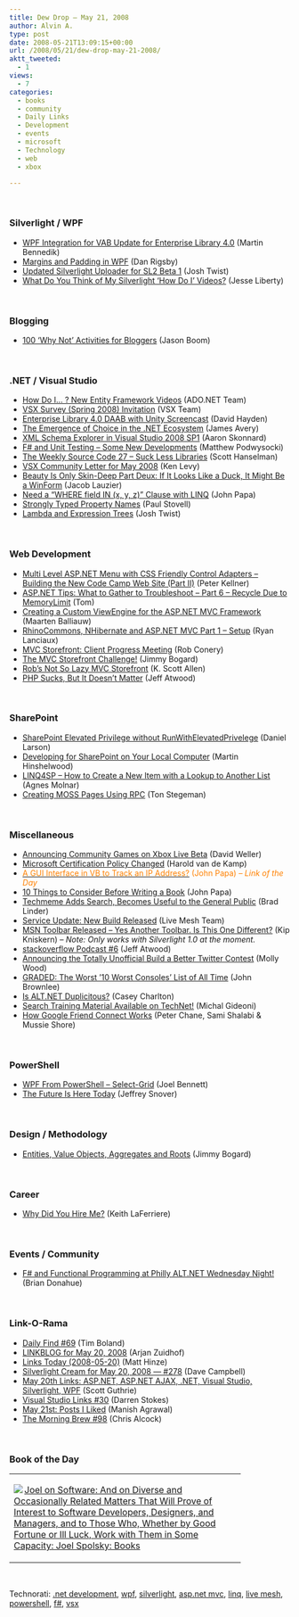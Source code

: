 ```yaml
---
title: Dew Drop – May 21, 2008
author: Alvin A.
type: post
date: 2008-05-21T13:09:15+00:00
url: /2008/05/21/dew-drop-may-21-2008/
aktt_tweeted:
  - 1
views:
  - 7
categories:
  - books
  - community
  - Daily Links
  - Development
  - events
  - microsoft
  - Technology
  - web
  - xbox

---
```

&nbsp;

### Silverlight / WPF

  * <a href="http://www.bennedik.de/2008/05/wpf-integration-for-vab-update-for.html" target="_blank">WPF Integration for VAB Update for Enterprise Library 4.0</a> (Martin Bennedik)
  * <a href="http://www.danrigsby.com/blog/index.php/2008/05/20/margins-and-padding-in-wpf/" target="_blank">Margins and Padding in WPF</a> (Dan Rigsby)
  * <a href="http://www.thejoyofcode.com/Updated_Silverlight_Uploader_for_SL2_Beta_1.aspx" target="_blank">Updated Silverlight Uploader for SL2 Beta 1</a> (Josh Twist)
  * <a href="http://silverlight.net/blogs/jesseliberty/archive/2008/05/20/what-do-you-think-of-my-silverlight-how-do-i-videos.aspx" target="_blank">What Do You Think of My Silverlight &#8216;How Do I&#8217; Videos?</a> (Jesse Liberty)

&nbsp;

### Blogging

  * <a href="http://www.jasonboom.com/100-why-not-activities-for-bloggers/" target="_blank">100 &#8216;Why Not&#8217; Activities for Bloggers</a> (Jason Boom)

&nbsp;

### .NET / Visual Studio

  * <a href="http://blogs.msdn.com/adonet/archive/2008/05/20/how-do-i-new-entity-framework-videos.aspx" target="_blank">How Do I&#8230; ? New Entity Framework Videos</a> (ADO.NET Team)
  * <a href="http://blogs.msdn.com/vsxteam/archive/2008/05/20/vsx-survey-spring-2008-invitation.aspx" target="_blank">VSX Survey (Spring 2008) Invitation</a> (VSX Team)
  * <a href="http://codebetter.com/blogs/david.hayden/archive/2008/05/20/enterprise-library-4-0-daab-with-unity-screencast.aspx" target="_blank">Enterprise Library 4.0 DAAB with Unity Screencast</a> (David Hayden)
  * <a href="http://infozerk.com/averyblog/the-emergence-of-choice-in-the-net-ecosystem/" target="_blank">The Emergence of Choice in the .NET Ecosystem</a> (James Avery)
  * <a href="http://www.pluralsight.com/blogs/aaron/archive/2008/05/20/51007.aspx" target="_blank">XML Schema Explorer in Visual Studio 2008 SP1</a> (Aaron Skonnard)
  * <a href="http://weblogs.asp.net/podwysocki/archive/2008/05/20/f-and-unit-testing-some-new-developments.aspx" target="_blank">F# and Unit Testing &#8211; Some New Developments</a> (Matthew Podwysocki)
  * <a href="http://www.hanselman.com/blog/TheWeeklySourceCode27SuckLessLibraries.aspx" target="_blank">The Weekly Source Code 27 &#8211; Suck Less Libraries</a> (Scott Hanselman)
  * <a href="http://blogs.msdn.com/vsxteam/archive/2008/05/20/vsx-community-letter-for-may-2008.aspx" target="_blank">VSX Community Letter for May 2008</a> (Ken Levy)
  * <a href="http://www.atalasoft.com/cs/blogs/jake/archive/2008/05/19/beauty-is-only-skin-deep-part-deux-if-it-looks-like-a-duck-it-might-be-a-winform.aspx" target="_blank">Beauty Is Only Skin-Deep Part Deux: If It Looks Like a Duck, It Might Be a WinForm</a> (Jacob Lauzier)
  * <a href="http://johnpapa.net/all/need-an-quot-where-field-in-x-y-z-quot-clause-with-linq/" target="_blank">Need a &#8220;WHERE field IN (x, y, z)&#8221; Clause with LINQ</a> (John Papa)
  * <a href="http://www.paulstovell.com/blog/strongly-typed-property-names" target="_blank">Strongly Typed Property Names</a> (Paul Stovell)
  * <a href="http://www.thejoyofcode.com/Lambda_and_Expression_Trees.aspx" target="_blank">Lambda and Expression Trees</a> (Josh Twist)

&nbsp;

### Web Development

  * <a href="http://peterkellner.net/2008/05/19/codecampwebsiteseries2/" target="_blank">Multi Level ASP.NET Menu with CSS Friendly Control Adapters &#8211; Building the New Code Camp Web Site (Part II)</a> (Peter Kellner)
  * <a href="http://blogs.msdn.com/tom/archive/2008/05/20/asp-net-tips-what-to-gather-to-troubleshoot-part-6-recycle-due-to-memorylimit.aspx" target="_blank">ASP.NET Tips: What to Gather to Troubleshoot &#8211; Part 6 &#8211; Recycle Due to MemoryLimit</a> (Tom)
  * <a href="http://blog.maartenballiauw.be/post/2008/05/Creating-a-custom-ViewEngine-for-the-ASPNET-MVC-framework.aspx" target="_blank">Creating a Custom ViewEngine for the ASP.NET MVC Framework</a> (Maarten Balliauw)
  * <a href="http://frickinsweet.com/ryanlanciaux.com/post/RhinoCommons2c-NHibernate-and-ASPNET-MVC.aspx" target="_blank">RhinoCommons, NHibernate and ASP.NET MVC Part 1 &#8211; Setup</a> (Ryan Lanciaux)
  * <a href="http://blog.wekeroad.com/mvc-storefront/mvc-store-checkin1/" target="_blank">MVC Storefront: Client Progress Meeting</a> (Rob Conery)
  * <a href="http://www.lostechies.com/blogs/jimmy_bogard/archive/2008/05/20/the-mvc-storefront-challenge.aspx" target="_blank">The MVC Storefront Challenge!</a> (Jimmy Bogard)
  * <a href="http://odetocode.com/Blogs/scott/archive/2008/05/21/12122.aspx" target="_blank">Rob&#8217;s Not So Lazy MVC Storefront</a> (K. Scott Allen)
  * <a href="http://www.codinghorror.com/blog/archives/001119.html" target="_blank">PHP Sucks, But It Doesn&#8217;t Matter</a> (Jeff Atwood)

&nbsp;

### SharePoint

  * <a href="http://daniellarson.spaces.live.com/Blog/cns!D3543C5837291E93!1919.entry" target="_blank">SharePoint Elevated Privilege without RunWithElevatedPrivelege</a> (Daniel Larson)
  * <a href="http://geekswithblogs.net/hinshelm/archive/2008/05/20/developing-for-sharepoint-on-your-local-computer.aspx" target="_blank">Developing for SharePoint on Your Local Computer</a> (Martin Hinshelwood)
  * <a href="http://www.sharepointblogs.com/aghy/archive/2008/05/20/linq4sp-how-to-create-a-new-item-with-a-lookup-to-another-list.aspx" target="_blank">LINQ4SP &#8211; How to Create a New Item with a Lookup to Another List</a> (Agnes Molnar)
  * <a href="http://www.tonstegeman.com/Blog/Lists/Posts/Post.aspx?List=70640fe5%2D28d9%2D464f%2Db1c9%2D91e07c8f7e47&ID=69" target="_blank">Creating MOSS Pages Using RPC</a> (Ton Stegeman)

&nbsp;

### Miscellaneous

  * <a href="http://blogs.msdn.com/xna/archive/2008/05/20/announcing-community-games-on-xbox-live-beta.aspx" target="_blank">Announcing Community Games on Xbox Live Beta</a> (David Weller)
  * <a href="http://bloggingabout.net/blogs/harold/archive/2008/05/19/microsoft-certification-policy-changed.aspx" target="_blank">Microsoft Certification Policy Changed</a> (Harold van de Kamp)
  * <a href="http://johnpapa.net/all/a-gui-interface-in-vb-to-track-an-ip-address/" target="_blank"><font color="#ff8000">A GUI Interface in VB to Track an IP Address?</font></a> <font color="#ff8000">(John Papa) <em>&#8211; Link of the Day</em></font>
  * <a href="http://johnpapa.net/all/10-things-to-consider-before-writing-a-book/" target="_blank">10 Things to Consider Before Writing a Book</a> (John Papa)
  * <a href="http://www.downloadsquad.com/2008/05/20/techmeme-adds-search-becomes-useful-to-the-general-public/" target="_blank">Techmeme Adds Search, Becomes Useful to the General Public</a> (Brad Linder)
  * <a href="http://blogs.msdn.com/livemesh/archive/2008/05/20/service-update-new-build-released.aspx" target="_blank">Service Update: New Build Released</a> (Live Mesh Team)
  * <a href="http://www.liveside.net/blogs/main/archive/2008/05/20/msn-toolbar-released-yes-another-toolbar-is-this-one-different.aspx" target="_blank">MSN Toolbar Released &#8211; Yes Another Toolbar. Is This One Different?</a> (Kip Kniskern) _&#8211; Note: Only works with Silverlight 1.0 at the moment._
  * <a href="http://blog.stackoverflow.com/index.php/2008/05/podcast-6/" target="_blank">stackoverflow Podcast #6</a> (Jeff Atwood)
  * <a href="http://www.webware.com/8301-1_109-9948637-2.html?part=rss&tag=feed&subj=Webware" target="_blank">Announcing the Totally Unofficial Build a Better Twitter Contest</a> (Molly Wood)
  * <a href="http://gadgets.boingboing.net/2008/05/20/graded-the-worst-10.html" target="_blank">GRADED: The Worst &#8217;10 Worst Consoles&#8217; List of All Time</a> (John Brownlee)
  * <a href="http://devlicio.us/blogs/casey/archive/2008/05/21/is-alt-net-duplicitous.aspx" target="_blank">Is ALT.NET Duplicitous?</a> (Casey Charlton)
  * <a href="http://blogs.msdn.com/enterprisesearch/archive/2008/05/20/search-training-material-available-on-technet.aspx" target="_blank">Search Training Material Available on TechNet!</a> (Michal Gideoni)
  * <a href="http://google-code-updates.blogspot.com/2008/05/how-google-friend-connect-works.html" target="_blank">How Google Friend Connect Works</a> (Peter Chane, Sami Shalabi & Mussie Shore)

&nbsp;

### PowerShell

  * <a href="http://huddledmasses.org/wpf-from-powershell-select-grid/" target="_blank">WPF From PowerShell &#8211; Select-Grid</a> (Joel Bennett)
  * <a href="http://blogs.msdn.com/powershell/archive/2008/05/21/the-future-is-here-today.aspx" target="_blank">The Future Is Here Today</a> (Jeffrey Snover)

&nbsp;

### Design / Methodology

  * <a href="http://www.lostechies.com/blogs/jimmy_bogard/archive/2008/05/20/entities-value-objects-aggregates-and-roots.aspx" target="_blank">Entities, Value Objects, Aggregates and Roots</a> (Jimmy Bogard)

&nbsp;

### Career

  * <a href="http://www.alistapart.com/articles/whydidyouhireme" target="_blank">Why Did You Hire Me?</a> (Keith LaFerriere)

&nbsp;

### Events / Community

  * <a href="http://persistall.com/archive/2008/05/20/f-and-functional-programming-at-philly-alt.net-wednesday-night.aspx" target="_blank">F# and Functional Programming at Philly ALT.NET Wednesday Night!</a> (Brian Donahue)

&nbsp;

### Link-O-Rama

  * <a href="http://www.techtoolblog.com/archives/daily-find-69" target="_blank">Daily Find #69</a> (Tim Boland)
  * <a href="http://www.arjansworld.com/2008/05/20/linkblog-for-may-20-2008/" target="_blank">LINKBLOG for May 20, 2008</a> (Arjan Zuidhof)
  * <a href="http://mhinze.com/links-today-2008-05-20/" target="_blank">Links Today (2008-05-20)</a> (Matt Hinze)
  * <a href="http://geekswithblogs.net/WynApseTechnicalMusings/archive/2008/05/20/122275.aspx" target="_blank">Silverlight Cream for May 20, 2008 &#8212; #278</a> (Dave Campbell)
  * <a href="http://weblogs.asp.net/scottgu/archive/2008/05/20/may-20th-links-asp-net-asp-net-ajax-net-visual-studio-silverlight-wpf.aspx" target="_blank">May 20th Links: ASP.NET, ASP.NET AJAX, .NET, Visual Studio, Silverlight, WPF</a> (Scott Guthrie)
  * <a href="http://visualstudiohacks.com/blog/visual-studio-links-30/" target="_blank">Visual Studio Links #30</a> (Darren Stokes)
  * <a href="http://geekswithblogs.net/emanish/archive/2008/05/20/122281.aspx" target="_blank">May 21st: Posts I Liked</a> (Manish Agrawal)
  * <a href="http://blog.cwa.me.uk/2008/05/21/the-morning-brew-98/" target="_blank">The Morning Brew #98</a> (Chris Alcock)

&nbsp;

### Book of the Day

<div class="wlWriterSmartContent" id="scid:7dc1bd33-94bd-46fd-a20b-0131235bcd47:5a494496-358c-46a7-8caf-57596dc17bef" style="padding-right: 0px; display: inline; padding-left: 0px; float: none; padding-bottom: 0px; margin: 0px; padding-top: 0px">
  <table cellspacing="0" cellpadding="2" width="400" border="0" unselectable="on">
    <tr>
      <td valign="top" width="400">
        <p>
          <a title="Joel on Software: And on Diverse and Occasionally Related Matters That Will Prove of Interest to Software Developers, Designers, and Managers, and to Those Who, Whether by Good Fortune or Ill Luck, Work with Them in Some Capacity: Joel Spolsky: Books" href="http://www.amazon.com/exec/obidos/ASIN/1590593898/alvinashcraft-20"><img data-recalc-dims="1" decoding="async" src="https://i0.wp.com/images.amazon.com/images/P/1590593898.01.MZZZZZZZ.jpg?w=660" border="0" align="left" style="float:left" />Joel on Software: And on Diverse and Occasionally Related Matters That Will Prove of Interest to Software Developers, Designers, and Managers, and to Those Who, Whether by Good Fortune or Ill Luck, Work with Them in Some Capacity: Joel Spolsky: Books</a>
        </p>
      </td>
    </tr>
  </table>
</div>

&nbsp;

<div class="wlWriterSmartContent" id="scid:C16BAC14-9A3D-4c50-9394-FBFEF7A93539:509dd7ff-b7b7-4c7f-a044-7d871bd70134" style="padding-right: 0px; display: inline; padding-left: 0px; padding-bottom: 0px; margin: 0px; padding-top: 0px">
  <!--dotnetkickit-->
</div>

<div class="wlWriterSmartContent" id="scid:d7bf807d-7bb0-458a-811f-90c51817d5c2:96a5d27e-af0c-4a15-8b80-d72de1d022c7" style="padding-right: 0px; display: inline; padding-left: 0px; padding-bottom: 0px; margin: 0px; padding-top: 0px">
  <p>
    <span class="TagSite">Technorati:</span> <a href="http://technorati.com/tag/.net+development" rel="tag" class="tag">.net development</a>, <a href="http://technorati.com/tag/wpf" rel="tag" class="tag">wpf</a>, <a href="http://technorati.com/tag/silverlight" rel="tag" class="tag">silverlight</a>, <a href="http://technorati.com/tag/asp.net+mvc" rel="tag" class="tag">asp.net mvc</a>, <a href="http://technorati.com/tag/linq" rel="tag" class="tag">linq</a>, <a href="http://technorati.com/tag/live+mesh" rel="tag" class="tag">live mesh</a>, <a href="http://technorati.com/tag/powershell" rel="tag" class="tag">powershell</a>, <a href="http://technorati.com/tag/f#" rel="tag" class="tag">f#</a>, <a href="http://technorati.com/tag/vsx" rel="tag" class="tag">vsx</a><br /><!-- StartInsertedTags: .net development, wpf, silverlight, asp.net mvc, linq, live mesh, powershell, f#, vsx :EndInsertedTags -->
  </p>
</div>
